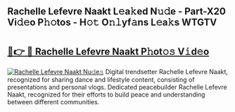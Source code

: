 ## Rachelle Lefevre Naakt L𝚎a𝚔ed N𝚞𝚍e - Part-X20 Vi𝚍𝚎o P𝚑𝚘tos - H𝚘𝚝 O𝚗𝚕yf𝚊ns L𝚎a𝚔s WTGTV

# <h2><a href="http://kf7u20f.oniu.top/?m=Rachelle+Lefevre+Naakt">🔗👉 🔴 Rachelle Lefevre Naakt P𝚑ot𝚘𝚜 V𝚒d𝚎o</a></h2>

[![Rachelle Lefevre Naakt Nu𝚍e𝚜](https://i.imgur.com/0qMVB7G.gif)](http://kf7u20f.oniu.top/?m=Rachelle+Lefevre+Naakt)
Digital trendsetter Rachelle Lefevre Naakt, recognized for sharing dance and lifestyle content, consisting of presentations and personal vlogs. Dedicated peacebuilder Rachelle Lefevre Naakt, recognized for their efforts to build peace and understanding between different communities.  
